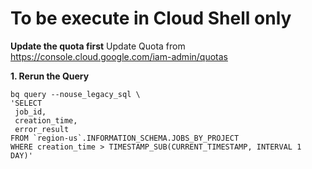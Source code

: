 # **To be execute in Cloud Shell only**

**Update the quota first**
Update Quota from <https://console.cloud.google.com/iam-admin/quotas>

**1. Rerun the Query**

    bq query --nouse_legacy_sql \
    'SELECT
     job_id,
     creation_time,
     error_result
    FROM `region-us`.INFORMATION_SCHEMA.JOBS_BY_PROJECT
    WHERE creation_time > TIMESTAMP_SUB(CURRENT_TIMESTAMP, INTERVAL 1 DAY)'